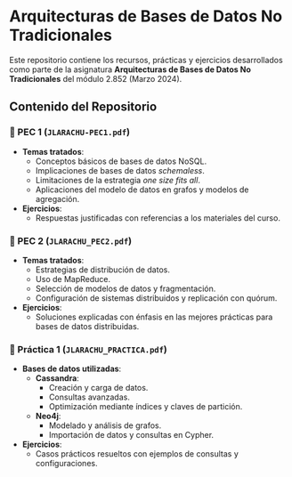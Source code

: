 # Arquitecturas de Bases de Datos No Tradicionales

Este repositorio contiene los recursos, prácticas y ejercicios desarrollados como parte de la asignatura **Arquitecturas de Bases de Datos No Tradicionales** del módulo 2.852 (Marzo 2024).

## Contenido del Repositorio

### 📂 PEC 1 (`JLARACHU-PEC1.pdf`)
- **Temas tratados**:
  - Conceptos básicos de bases de datos NoSQL.
  - Implicaciones de bases de datos *schemaless*.
  - Limitaciones de la estrategia *one size fits all*.
  - Aplicaciones del modelo de datos en grafos y modelos de agregación.
- **Ejercicios**:
  - Respuestas justificadas con referencias a los materiales del curso.

### 📂 PEC 2 (`JLARACHU_PEC2.pdf`)
- **Temas tratados**:
  - Estrategias de distribución de datos.
  - Uso de MapReduce.
  - Selección de modelos de datos y fragmentación.
  - Configuración de sistemas distribuidos y replicación con quórum.
- **Ejercicios**:
  - Soluciones explicadas con énfasis en las mejores prácticas para bases de datos distribuidas.

### 📂 Práctica 1 (`JLARACHU_PRACTICA.pdf`)
- **Bases de datos utilizadas**:
  - **Cassandra**:
    - Creación y carga de datos.
    - Consultas avanzadas.
    - Optimización mediante índices y claves de partición.
  - **Neo4j**:
    - Modelado y análisis de grafos.
    - Importación de datos y consultas en Cypher.
- **Ejercicios**:
  - Casos prácticos resueltos con ejemplos de consultas y configuraciones.
